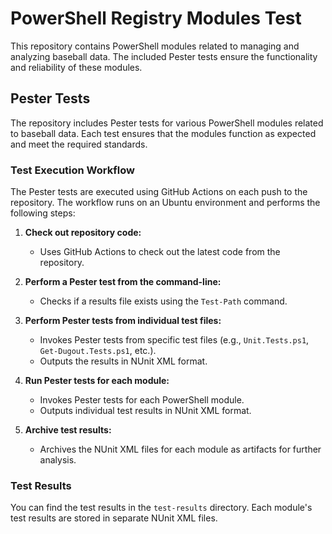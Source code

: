 # PowerShell Registry Modules Test

This repository contains PowerShell modules related to managing and analyzing baseball data. The included Pester tests ensure the functionality and reliability of these modules.

## Pester Tests

The repository includes Pester tests for various PowerShell modules related to baseball data. Each test ensures that the modules function as expected and meet the required standards.

### Test Execution Workflow

The Pester tests are executed using GitHub Actions on each push to the repository. The workflow runs on an Ubuntu environment and performs the following steps:

1. **Check out repository code:**
   - Uses GitHub Actions to check out the latest code from the repository.

2. **Perform a Pester test from the command-line:**
   - Checks if a results file exists using the `Test-Path` command.

3. **Perform Pester tests from individual test files:**
   - Invokes Pester tests from specific test files (e.g., `Unit.Tests.ps1`, `Get-Dugout.Tests.ps1`, etc.).
   - Outputs the results in NUnit XML format.

4. **Run Pester tests for each module:**
   - Invokes Pester tests for each PowerShell module.
   - Outputs individual test results in NUnit XML format.

5. **Archive test results:**
   - Archives the NUnit XML files for each module as artifacts for further analysis.

### Test Results

You can find the test results in the `test-results` directory. Each module's test results are stored in separate NUnit XML files.
